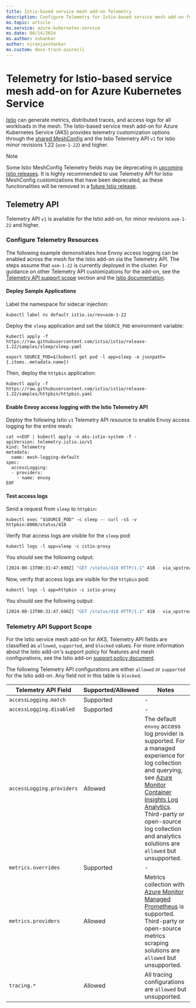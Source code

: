 ```yaml
---
title: Istio-based service mesh add-on Telemetry
description: Configure Telemetry for Istio-based service mesh add-on for Azure Kubernetes Service.
ms.topic: article
ms.service: azure-kubernetes-service
ms.date: 08/14/2024
ms.author: nshankar
author: niranjanshankar
ms.custom: devx-track-azurecli
---
```


# Telemetry for Istio-based service mesh add-on for Azure Kubernetes Service

[Istio][istio-telemetry-overview] can generate metrics, distributed traces, and access logs for all workloads in the mesh. The Istio-based service mesh add-on for Azure Kubernetes Service (AKS) provides telemetry customization options through the [shared MeshConfig][istio-meshconfig] and the Istio Telemetry API `v1` for Istio minor revisions 1.22 (`asm-1-22`) and higher.

> [!NOTE]
> Some Istio MeshConfig Telemetry fields may be deprecating in [upcoming Istio releases][istio-releases]. It is highly recommended to use Telemetry API for Istio MeshConfig customizations that have been deprecated, as these functionalities will be removed in a [future Istio release][istio-feature-status].

## Telemetry API

Telemetry API `v1` is available for the Istio add-on, for minor revisions `asm-1-22` and higher.

### Configure Telemetry Resources

The following example demonstrates how Envoy access logging can be enabled across the mesh for the Istio add-on via the Telemetry API. The steps assume that `asm-1-22` is currently deployed in the cluster. For guidance on other Telemetry API customizations for the add-on, see the [Telemetry API support scope][support-scope-section] section and the [Istio documentation][istio-telemetry-api].

#### Deploy Sample Applications

Label the namespace for sidecar injection: 

```azurecli-interactive
kubectl label ns default istio.io/rev=asm-1-22
```

Deploy the `sleep` application and set the `SOURCE_POD` environment variable: 

```azurecli-interactive
kubectl apply -f https://raw.githubusercontent.com/istio/istio/release-1.22/samples/sleep/sleep.yaml

export SOURCE_POD=$(kubectl get pod -l app=sleep -o jsonpath={.items..metadata.name})
```

Then, deploy the `httpbin` application:

```azurecli-interactive
kubectl apply -f https://raw.githubusercontent.com/istio/istio/release-1.22/samples/httpbin/httpbin.yaml
```

#### Enable Envoy access logging with the Istio Telemetry API

Deploy the following Istio `v1` Telemetry API resource to enable Envoy access logging for the entire mesh:

```azurecli-interactive
cat <<EOF | kubectl apply -n aks-istio-system -f -
apiVersion: telemetry.istio.io/v1
kind: Telemetry
metadata:
  name: mesh-logging-default
spec:
  accessLogging:
  - providers:
    - name: envoy
EOF
```

#### Test access logs

Send a request from `sleep` to `httpbin`:

```azurecli-interactive
kubectl exec "$SOURCE_POD" -c sleep -- curl -sS -v httpbin:8000/status/418
```

Verify that access logs are visible for the `sleep` pod:

```azurecli-interactive
kubectl logs -l app=sleep -c istio-proxy
```

You should see the following output:

```bash
[2024-08-13T00:31:47.690Z] "GET /status/418 HTTP/1.1" 418 - via_upstream - "-" 0 135 12 11 "-" "curl/8.9.1" "cdecaca5-5964-48f3-b42d-f474dfa623d5" "httpbin:8000" "10.244.0.13:8080" outbound|8000||httpbin.default.svc.cluster.local 10.244.0.12:53336 10.0.112.220:8000 10.244.0.12:42360 - default
```

Now, verify that access logs are visible for the `httpbin` pod:

```azurecli-interactive
kubectl logs -l app=httpbin -c istio-proxy
```

You should see the following output:

```bash
[2024-08-13T00:31:47.696Z] "GET /status/418 HTTP/1.1" 418 - via_upstream - "-" 0 135 2 1 "-" "curl/8.9.1" "cdecaca5-5964-48f3-b42d-f474dfa623d5" "httpbin:8000" "10.244.0.13:8080" inbound|8080|| 127.0.0.6:55401 10.244.0.13:8080 10.244.0.12:53336 outbound_.8000_._.httpbin.default.svc.cluster.local default
```
### Telemetry API Support Scope

For the Istio service mesh add-on for AKS, Telemetry API fields are classified as `allowed`, `supported`, and `blocked` values. For more information about the Istio add-on's support policy for features and mesh configurations, see the Istio add-on [support policy document][istio-support-policy].

The following Telemetry API configurations are either `allowed` or `supported` for the Istio add-on. Any field not in this table is `blocked`. 

| **Telemetry API Field** | **Supported/Allowed** | **Notes** |
|-------------------------|-----------------------|-----------|
| `accessLogging.match` | Supported | - |
| `accessLogging.disabled` | Supported | - |
| `accessLogging.providers` | Allowed | The default `envoy` access log provider is supported. For a managed experience for log collection and querying, see [Azure Monitor Container Insights Log Analytics][az-monitor-container-insights]. Third-party or open-source log collection and analytics solutions are `allowed` but unsupported. |
| `metrics.overrides` | Supported | - |
| `metrics.providers` | Allowed | Metrics collection with [Azure Monitor Managed Prometheus][az-monitor-metrics] is supported. Third-party or open-source metrics scraping solutions are `allowed` but unsupported. |
| `tracing.*` | Allowed | All tracing configurations are `allowed` but unsupported. |

<!-- LINKS - External -->
[istio-telemetry-overview]: https://istio.io/latest/docs/concepts/observability/
[istio-telemetry-api]: https://istio.io/latest/docs/reference/config/telemetry/
[istio-feature-status]: https://istio.io/latest/docs/releases/feature-stages/#feature-phase-definition
[istio-releases]: https://istio.io/latest/news/releases/

<!-- LINKS - internal -->
[istio-meshconfig]: ./istio-meshconfig.md
[support-scope-section]: #telemetry-api-support-scope
[istio-support-policy]: ./istio-support-policy.md#allowed-supported-and-blocked-features-and-configurations
[az-monitor-container-insights]: /azure/azure-monitor/containers/container-insights-overview
[az-monitor-metrics]: /azure/azure-monitor/containers/kubernetes-monitoring-enable
